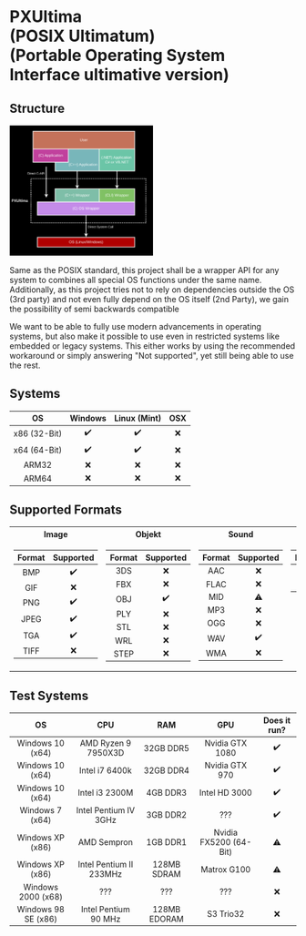 # PXUltima<br>(POSIX Ultimatum)<br>(Portable Operating System Interface ultimative version)

## Structure

<img src="Documentation/Images/PXUltima_Structure.svg" width="50%" height="50%">

<p>
Same as the POSIX standard, this project shall be a wrapper API for any system to combines all special OS functions under the same name.<br>
Additionally, as this project tries not to rely on dependencies outside the OS (3rd party) and not even fully depend on the OS itself (2nd Party), we gain the possibility of semi backwards compatible
</p>
<p>
We want to be able to fully use modern advancements in operating systems, but also make it possible to use even in restricted systems like embedded or legacy systems. This either works by using the recommended workaround or simply answering "Not supported", yet still being able to use the rest.
</p>

## Systems
| OS | Windows | Linux (Mint) | OSX |
|:--:|:--:|:--:|:--:|
| x86 (32-Bit) | :heavy_check_mark:  | :heavy_check_mark:  | :x: |
| x64 (64-Bit) | :heavy_check_mark: | :heavy_check_mark:  |:x: |
|ARM32| :x:  | :x: |:x: |
|ARM64| :x:  | :x: |:x: |

## Supported Formats
<table>
<tr>
  <th>Image</th>
  <th>Objekt</th>
  <th>Sound</th>
  <th>Video</th>
</tr> 
  
 </td><td valign="top">
  
| Format | Supported |
|:--:|:--:|
| BMP | :heavy_check_mark: | 
| GIF | :x: |
| PNG | :heavy_check_mark:|
| JPEG | :heavy_check_mark: |
| TGA | :heavy_check_mark: |
| TIFF | :x: |
    
 </td><td valign="top">

| Format | Supported |
|:--:|:--:|
| 3DS | :x: |
| FBX | :x: |
| OBJ | :heavy_check_mark: | 
| PLY | :x: |
| STL | :x: |
| WRL | :x: |
| STEP | :x: |

 </td><td valign="top">
 
| Format | Supported |
|:--:|:--:|
| AAC | :x: |
| FLAC | :x: |
| MID | :warning: |
| MP3 | :x: |
| OGG | :x: |
| WAV | :heavy_check_mark: |
| WMA | :x: |
  
</td><td valign="top">
  
| Format | Supported |
|:--:|:--:|
| AVI | :x: |
| MP4 | :x: |
  </td>
 </table>
 

## Test Systems
| OS | CPU | RAM | GPU | Does it run? |
|:--:|:--:|:--:|:--:|:--:|
|Windows 10 (x64)|AMD Ryzen 9 7950X3D |32GB DDR5| Nvidia GTX 1080 | :heavy_check_mark:|
|Windows 10 (x64)|Intel i7 6400k|32GB DDR4| Nvidia GTX 970 | :heavy_check_mark:|
|Windows 10 (x64)|Intel i3 2300M|4GB DDR3| Intel HD 3000 | :heavy_check_mark:|
|Windows 7 (x64)|Intel Pentium IV 3GHz|3GB DDR2|???|:heavy_check_mark:|
|Windows XP (x86)|AMD Sempron |1GB DDR1|Nvidia FX5200 (64-Bit)| :warning:|
|Windows XP (x86)|Intel Pentium II 233MHz|128MB SDRAM|Matrox G100|:warning:|
|Windows 2000 (x68)|???|???|???|:x:|
|Windows 98 SE (x86)|Intel Pentium 90 MHz|128MB EDORAM|S3 Trio32|:x:|
